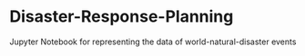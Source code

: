 # Disaster-Response-Planning
Jupyter Notebook for representing the data of world-natural-disaster events
